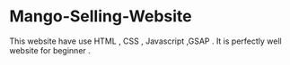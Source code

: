 # Mango-Selling-Website
This website have use HTML , CSS , Javascript ,GSAP . It is perfectly well website for beginner .

